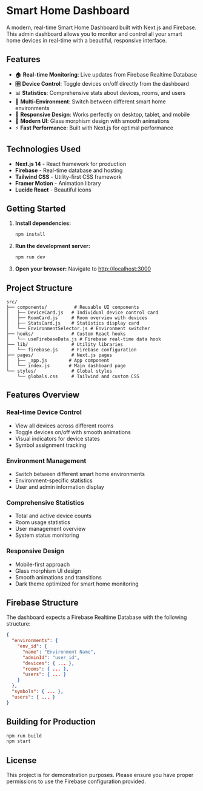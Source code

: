 # Smart Home Dashboard

A modern, real-time Smart Home Dashboard built with Next.js and Firebase. This admin dashboard allows you to monitor and control all your smart home devices in real-time with a beautiful, responsive interface.

## Features

- 🏠 **Real-time Monitoring**: Live updates from Firebase Realtime Database
- 🎛️ **Device Control**: Toggle devices on/off directly from the dashboard
- 📊 **Statistics**: Comprehensive stats about devices, rooms, and users
- 🏢 **Multi-Environment**: Switch between different smart home environments
- 📱 **Responsive Design**: Works perfectly on desktop, tablet, and mobile
- 🎨 **Modern UI**: Glass morphism design with smooth animations
- ⚡ **Fast Performance**: Built with Next.js for optimal performance

## Technologies Used

- **Next.js 14** - React framework for production
- **Firebase** - Real-time database and hosting
- **Tailwind CSS** - Utility-first CSS framework
- **Framer Motion** - Animation library
- **Lucide React** - Beautiful icons

## Getting Started

1. **Install dependencies:**
   ```bash
   npm install
   ```

2. **Run the development server:**
   ```bash
   npm run dev
   ```

3. **Open your browser:**
   Navigate to [http://localhost:3000](http://localhost:3000)

## Project Structure

```
src/
├── components/          # Reusable UI components
│   ├── DeviceCard.js   # Individual device control card
│   ├── RoomCard.js     # Room overview with devices
│   ├── StatsCard.js    # Statistics display card
│   └── EnvironmentSelector.js # Environment switcher
├── hooks/              # Custom React hooks
│   └── useFirebaseData.js # Firebase real-time data hook
├── lib/                # Utility libraries
│   └── firebase.js     # Firebase configuration
├── pages/              # Next.js pages
│   ├── _app.js        # App component
│   └── index.js       # Main dashboard page
└── styles/             # Global styles
    └── globals.css     # Tailwind and custom CSS
```

## Features Overview

### Real-time Device Control
- View all devices across different rooms
- Toggle devices on/off with smooth animations
- Visual indicators for device states
- Symbol assignment tracking

### Environment Management
- Switch between different smart home environments
- Environment-specific statistics
- User and admin information display

### Comprehensive Statistics
- Total and active device counts
- Room usage statistics
- User management overview
- System status monitoring

### Responsive Design
- Mobile-first approach
- Glass morphism UI design
- Smooth animations and transitions
- Dark theme optimized for smart home monitoring

## Firebase Structure

The dashboard expects a Firebase Realtime Database with the following structure:

```json
{
  "environments": {
    "env_id": {
      "name": "Environment Name",
      "adminId": "user_id",
      "devices": { ... },
      "rooms": { ... },
      "users": { ... }
    }
  },
  "symbols": { ... },
  "users": { ... }
}
```

## Building for Production

```bash
npm run build
npm start
```

## License

This project is for demonstration purposes. Please ensure you have proper permissions to use the Firebase configuration provided.
